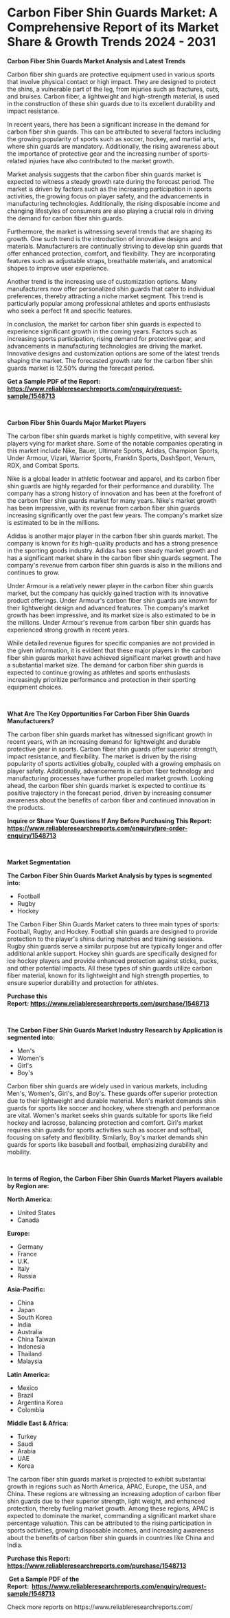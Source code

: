 <p><h1>Carbon Fiber Shin Guards Market: A Comprehensive Report of its Market Share & Growth Trends 2024 - 2031</h1></p><p><strong>Carbon Fiber Shin Guards Market Analysis and Latest Trends</strong></p>
<p><p>Carbon fiber shin guards are protective equipment used in various sports that involve physical contact or high impact. They are designed to protect the shins, a vulnerable part of the leg, from injuries such as fractures, cuts, and bruises. Carbon fiber, a lightweight and high-strength material, is used in the construction of these shin guards due to its excellent durability and impact resistance.</p><p>In recent years, there has been a significant increase in the demand for carbon fiber shin guards. This can be attributed to several factors including the growing popularity of sports such as soccer, hockey, and martial arts, where shin guards are mandatory. Additionally, the rising awareness about the importance of protective gear and the increasing number of sports-related injuries have also contributed to the market growth.</p><p>Market analysis suggests that the carbon fiber shin guards market is expected to witness a steady growth rate during the forecast period. The market is driven by factors such as the increasing participation in sports activities, the growing focus on player safety, and the advancements in manufacturing technologies. Additionally, the rising disposable income and changing lifestyles of consumers are also playing a crucial role in driving the demand for carbon fiber shin guards.</p><p>Furthermore, the market is witnessing several trends that are shaping its growth. One such trend is the introduction of innovative designs and materials. Manufacturers are continually striving to develop shin guards that offer enhanced protection, comfort, and flexibility. They are incorporating features such as adjustable straps, breathable materials, and anatomical shapes to improve user experience.</p><p>Another trend is the increasing use of customization options. Many manufacturers now offer personalized shin guards that cater to individual preferences, thereby attracting a niche market segment. This trend is particularly popular among professional athletes and sports enthusiasts who seek a perfect fit and specific features.</p><p>In conclusion, the market for carbon fiber shin guards is expected to experience significant growth in the coming years. Factors such as increasing sports participation, rising demand for protective gear, and advancements in manufacturing technologies are driving the market. Innovative designs and customization options are some of the latest trends shaping the market. The forecasted growth rate for the carbon fiber shin guards market is 12.50% during the forecast period.</p></p>
<p><strong>Get a Sample PDF of the Report:&nbsp; <a href="https://www.reliableresearchreports.com/enquiry/request-sample/1548713">https://www.reliableresearchreports.com/enquiry/request-sample/1548713</a></strong></p>
<p>&nbsp;</p>
<p><strong>Carbon Fiber Shin Guards Major Market Players</strong></p>
<p><p>The carbon fiber shin guards market is highly competitive, with several key players vying for market share. Some of the notable companies operating in this market include Nike, Bauer, Ultimate Sports, Adidas, Champion Sports, Under Armour, Vizari, Warrior Sports, Franklin Sports, DashSport, Venum, RDX, and Combat Sports.</p><p>Nike is a global leader in athletic footwear and apparel, and its carbon fiber shin guards are highly regarded for their performance and durability. The company has a strong history of innovation and has been at the forefront of the carbon fiber shin guards market for many years. Nike's market growth has been impressive, with its revenue from carbon fiber shin guards increasing significantly over the past few years. The company's market size is estimated to be in the millions.</p><p>Adidas is another major player in the carbon fiber shin guards market. The company is known for its high-quality products and has a strong presence in the sporting goods industry. Adidas has seen steady market growth and has a significant market share in the carbon fiber shin guards segment. The company's revenue from carbon fiber shin guards is also in the millions and continues to grow.</p><p>Under Armour is a relatively newer player in the carbon fiber shin guards market, but the company has quickly gained traction with its innovative product offerings. Under Armour's carbon fiber shin guards are known for their lightweight design and advanced features. The company's market growth has been impressive, and its market size is also estimated to be in the millions. Under Armour's revenue from carbon fiber shin guards has experienced strong growth in recent years.</p><p>While detailed revenue figures for specific companies are not provided in the given information, it is evident that these major players in the carbon fiber shin guards market have achieved significant market growth and have a substantial market size. The demand for carbon fiber shin guards is expected to continue growing as athletes and sports enthusiasts increasingly prioritize performance and protection in their sporting equipment choices.</p></p>
<p>&nbsp;</p>
<p><strong>What Are The Key Opportunities For Carbon Fiber Shin Guards Manufacturers?</strong></p>
<p><p>The carbon fiber shin guards market has witnessed significant growth in recent years, with an increasing demand for lightweight and durable protective gear in sports. Carbon fiber shin guards offer superior strength, impact resistance, and flexibility. The market is driven by the rising popularity of sports activities globally, coupled with a growing emphasis on player safety. Additionally, advancements in carbon fiber technology and manufacturing processes have further propelled market growth. Looking ahead, the carbon fiber shin guards market is expected to continue its positive trajectory in the forecast period, driven by increasing consumer awareness about the benefits of carbon fiber and continued innovation in the products.</p></p>
<p><strong>Inquire or Share Your Questions If Any Before Purchasing This Report: <a href="https://www.reliableresearchreports.com/enquiry/pre-order-enquiry/1548713">https://www.reliableresearchreports.com/enquiry/pre-order-enquiry/1548713</a></strong></p>
<p>&nbsp;</p>
<p><strong>Market Segmentation</strong></p>
<p><strong>The Carbon Fiber Shin Guards Market Analysis by types is segmented into:</strong></p>
<p><ul><li>Football</li><li>Rugby</li><li>Hockey</li></ul></p>
<p><p>The Carbon Fiber Shin Guards Market caters to three main types of sports: Football, Rugby, and Hockey. Football shin guards are designed to provide protection to the player's shins during matches and training sessions. Rugby shin guards serve a similar purpose but are typically longer and offer additional ankle support. Hockey shin guards are specifically designed for ice hockey players and provide enhanced protection against sticks, pucks, and other potential impacts. All these types of shin guards utilize carbon fiber material, known for its lightweight and high strength properties, to ensure superior durability and protection for athletes.</p></p>
<p><strong>Purchase this Report:&nbsp;<a href="https://www.reliableresearchreports.com/purchase/1548713">https://www.reliableresearchreports.com/purchase/1548713</a></strong></p>
<p>&nbsp;</p>
<p><strong>The Carbon Fiber Shin Guards Market Industry Research by Application is segmented into:</strong></p>
<p><ul><li>Men's</li><li>Women's</li><li>Girl's</li><li>Boy's</li></ul></p>
<p><p>Carbon fiber shin guards are widely used in various markets, including Men's, Women's, Girl's, and Boy's. These guards offer superior protection due to their lightweight and durable material. Men's market demands shin guards for sports like soccer and hockey, where strength and performance are vital. Women's market seeks shin guards suitable for sports like field hockey and lacrosse, balancing protection and comfort. Girl's market requires shin guards for sports activities such as soccer and softball, focusing on safety and flexibility. Similarly, Boy's market demands shin guards for sports like baseball and football, emphasizing durability and mobility.</p></p>
<p>&nbsp;</p>
<p><strong>In terms of Region, the Carbon Fiber Shin Guards Market Players available by Region are:</strong></p>
<p>
    <p> <strong> North America: </strong>
        <ul>
            <li>United States</li>
            <li>Canada</li>
        </ul>
        </p> 
    <p> <strong> Europe: </strong>
        <ul>
            <li>Germany</li>
            <li>France</li>
            <li>U.K.</li>
            <li>Italy</li>
            <li>Russia</li>
        </ul>
        </p> 
    <p> <strong> Asia-Pacific: </strong>
        <ul>
            <li>China</li>
            <li>Japan</li>
            <li>South Korea</li>
            <li>India</li>
            <li>Australia</li>
            <li>China Taiwan</li>
            <li>Indonesia</li>
            <li>Thailand</li>
            <li>Malaysia</li>
        </ul>
        </p> 
    <p> <strong> Latin America: </strong>
        <ul>
            <li>Mexico</li>
            <li>Brazil</li>
            <li>Argentina Korea</li>
            <li>Colombia</li>
        </ul>
        </p> 
    <p> <strong> Middle East & Africa: </strong>
        <ul>
            <li>Turkey</li>
            <li>Saudi</li>
            <li>Arabia</li>
            <li>UAE</li>
            <li>Korea</li>
        </ul>
    </p>
    </p>
<p><p>The carbon fiber shin guards market is projected to exhibit substantial growth in regions such as North America, APAC, Europe, the USA, and China. These regions are witnessing an increasing adoption of carbon fiber shin guards due to their superior strength, light weight, and enhanced protection, thereby fueling market growth. Among these regions, APAC is expected to dominate the market, commanding a significant market share percentage valuation. This can be attributed to the rising participation in sports activities, growing disposable incomes, and increasing awareness about the benefits of carbon fiber shin guards in countries like China and India.</p></p>
<p><strong>Purchase this Report: <a href="https://www.reliableresearchreports.com/purchase/1548713">https://www.reliableresearchreports.com/purchase/1548713</a></strong></p>
<p>&nbsp;<strong>Get a Sample PDF of the Report:&nbsp;&nbsp;<a href="https://www.reliableresearchreports.com/enquiry/request-sample/1548713">https://www.reliableresearchreports.com/enquiry/request-sample/1548713</a></strong></p>
<p><strong></strong></p>
<p>Check more reports on https://www.reliableresearchreports.com/</p>